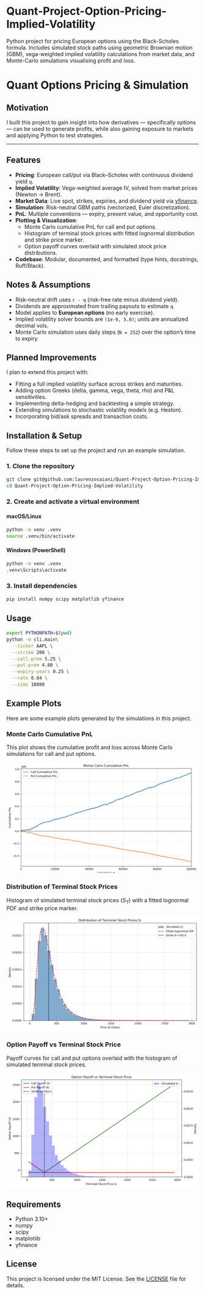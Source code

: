 # Quant-Project-Option-Pricing-Implied-Volatility
Python project for pricing European options using the Black-Scholes formula. Includes simulated stock paths using geometric Brownian motion (GBM), vega-weighted implied volatility calculations from market data, and Monte-Carlo simulations visualising profit and loss.

# Quant Options Pricing & Simulation

## Motivation
I built this project to gain insight into how derivatives — specifically options — can be used to generate profits, while also gaining exposure to markets and applying Python to test strategies.

---

## Features
- **Pricing**: European call/put via Black–Scholes with continuous dividend yield `q`.
- **Implied Volatility**: Vega-weighted average IV, solved from market prices (Newton → Brent).
- **Market Data**: Live spot, strikes, expiries, and dividend yield via [yfinance](https://github.com/ranaroussi/yfinance).
- **Simulation**: Risk-neutral GBM paths (vectorized, Euler discretization).
- **PnL**: Multiple conventions — expiry, present value, and opportunity cost.
- **Plotting & Visualization**: 
  - Monte Carlo cumulative PnL for call and put options.
  - Histogram of terminal stock prices with fitted lognormal distribution and strike price marker.
  - Option payoff curves overlaid with simulated stock price distributions.
- **Codebase**: Modular, documented, and formatted (type hints, docstrings, Ruff/Black).

## Notes & Assumptions
- Risk-neutral drift uses `r - q` (risk-free rate minus dividend yield).
- Dividends are approximated from trailing payouts to estimate `q`.
- Model applies to **European options** (no early exercise).
- Implied volatility solver bounds are `(1e-9, 5.0)`; units are annualized decimal vols.
- Monte Carlo simulation uses daily steps (`N = 252`) over the option’s time to expiry.
  
## Planned Improvements
I plan to extend this project with:
- Fitting a full implied volatility surface across strikes and maturities.
- Adding option Greeks (delta, gamma, vega, theta, rho) and P&L sensitivities.
- Implementing delta-hedging and backtesting a simple strategy.
- Extending simulations to stochastic volatility models (e.g. Heston).
- Incorporating bid/ask spreads and transaction costs.

## Installation & Setup

Follow these steps to set up the project and run an example simulation.

### 1. Clone the repository

```bash
git clone git@github.com:laurenzosaiani/Quant-Project-Option-Pricing-Implied-Volatility.git
cd Quant-Project-Option-Pricing-Implied-Volatility

```
### 2. Create and activate a virtual environment 

#### macOS/Linux
```bash
python -m venv .venv
source .venv/bin/activate

```


#### Windows (PowerShell)
```bash
python -m venv .venv
.venv\Scripts\activate

```

### 3. Install dependencies

```bash
pip install numpy scipy matplotlib yfinance

```

## Usage

```bash
export PYTHONPATH=$(pwd)
python -m cli.main\
  --ticker AAPL \
  --strike 200 \
  --call-prem 5.25 \
  --put-prem 4.80 \
  --expiry-years 0.25 \
  --rate 0.04 \
  --sims 10000

```

## Example Plots

Here are some example plots generated by the simulations in this project.

### Monte Carlo Cumulative PnL
This plot shows the cumulative profit and loss across Monte Carlo simulations for call and put options.

![Monte Carlo Cumulative PnL](images/cumulative_pnl_plot.png)

### Distribution of Terminal Stock Prices
Histogram of simulated terminal stock prices ($S_T$) with a fitted lognormal PDF and strike price marker.

![Terminal Stock Price Distribution](images/terminal_distrabution.png)

### Option Payoff vs Terminal Stock Price
Payoff curves for call and put options overlaid with the histogram of simulated terminal stock prices.

![Option Payoff vs Terminal Stock Price](images/option_payoff_terminal_distrabution.png)

## Requirements
- Python 3.10+
- numpy
- scipy
- matplotlib
- yfinance

## License
This project is licensed under the MIT License. See the [LICENSE](LICENSE) file for details.
